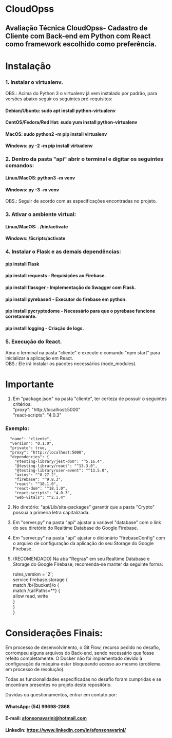 # CloudOpss

## Avaliação Técnica CloudOpss- Cadastro de Cliente com Back-end em Python com React como framework escolhido como preferência.

# Instalação

### 1. Instalar o virtualenv.

   OBS.: Acima do Python 3 o virtualenv já vem instalado por padrão, para versões abaixo seguir os seguintes pré-requisitos:
   
   #### Debian/Ubuntu: sudo apt install python-virtualenv
   #### CentOS/Fedora/Red Hat: sudo yum install python-virtualenv
   #### MacOS: sudo python2 -m pip install virtualenv
   #### Windows: py -2 -m pip install virtualenv
   
### 2. Dentro da pasta "api" abrir o terminal e digitar os seguintes comandos:

   #### Linux/MacOS: python3 -m venv <nome do ambiente>
   #### Windows: py -3 -m venv <nome do ambiente>
   OBS.: Seguir de acordo com as especificações encontradas no projeto.
  
### 3. Ativar o ambiente virtual:
  
  #### Linux/MacOS: . <nome do ambiente>/bin/activate
  #### Windows: <nome do ambiente>/Scripts/activate
  
 ### 4. Instalar o Flask e as demais dependências:
  
  #### pip install Flask
  
  #### pip install requests - Requisições ao Firebase.
  #### pip install flassger - Implementação do Swagger com Flask.
  #### pip install pyrebase4 - Executor do firebase em python.
  #### pip install pycryptodome - Necessário para que o pyrebase funcione corretamente.
  #### pip install logging - Criação de logs.
  
### 5. Execução do React.
  
  Abra o terminal na pasta "cliente" e execute o comando "npm start" para inicializar a aplicação em React.\
  OBS.: Ele irá instalar os pacotes necessários (node_modules).
  
# Importante
  
  1. Em "package.json" na pasta "cliente", ter certeza de possuir o seguintes critérios:\
      "proxy": "http://localhost:5000" \
      "react-scripts": "4.0.3"
  
  ### Exemplo:
      "name": "cliente",
      "version": "0.1.0",
      "private": true,
      "proxy": "http://localhost:5000",
      "dependencies": {
        "@testing-library/jest-dom": "^5.16.4",
        "@testing-library/react": "^13.3.0",
        "@testing-library/user-event": "^13.5.0",
        "axios": "^0.27.2",
        "firebase": "^9.8.3",
        "react": "^18.1.0",
        "react-dom": "^18.1.0",
        "react-scripts": "4.0.3",
        "web-vitals": "^2.1.4"
 
  2. No diretório: "api/Lib/site-packages" garantir que a pasta "Crypto" possua a primeira letra capitalizada.
  
  3. Em "server.py" na pasta "api" ajustar a variável "database" com o link do seu diretório do Realtime Database do Google Firebase.
  
  4. Em "server.py" na pasta "api" ajustar o dicionário "firebaseConfig" com o arquivo de configuração da aplicação do seu Storage do Google Firebase.
  
  5. (RECOMENDADO) Na aba "Regras" em seu Realtime Database e Storage do Google Firebase, recomenda-se manter da seguinte forma:
  
        rules_version = '2';\
        service firebase.storage {\
        match /b/{bucket}/o {\
          match /{allPaths=**} {\
            allow read, write\
            }\
        }\
      }
  
  # Considerações Finais:
  
  Em processo de desenvolvimento, o Git Flow, recurso pedido no desafio, corrompeu alguns arquivos do Back-end, sendo necessário que fosse refeito completamente.
  O Docker não foi implementado devido à configuração da máquina estar bloqueando acesso ao mesmo (problema em processo de resolução).
 
  Todas as funcionalidades especificadas no desafio foram cumpridas e se encontram presentes no projeto deste repositório.
  
  Dúvidas ou questionamentos, entrar em contato por:
  #### WhatsApp: (54) 99698-2868
  #### E-mail: afonsonavarini@hotmail.com
  #### LinkedIn: https://www.linkedin.com/in/afonsonavarini/
  
